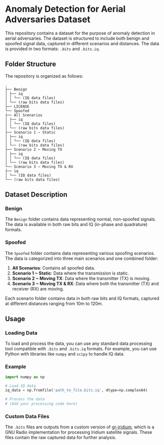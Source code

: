 # Anomaly Detection for Aerial Adversaries Dataset

This repository contains a dataset for the purpose of anomaly detection in aerial adversaries. The dataset is structured to include both benign and spoofed signal data, captured in different scenarios and distances. The data is provided in two formats: `.bits` and `.bits.iq`.

## Folder Structure

The repository is organized as follows:

```
.
├── Benign
│ ├── iq
│ │ └── (IQ data files)
│ └── (raw bits data files)
├── LICENSE
└── Spoofed
├── All Scenarios
│ ├── iq
│ │ └── (IQ data files)
│ └── (raw bits data files)
├── Scenario 1 ~ Static
│ ├── iq
│ │ └── (IQ data files)
│ └── (raw bits data files)
├── Scenario 2 ~ Moving TX
│ ├── iq
│ │ └── (IQ data files)
│ └── (raw bits data files)
└── Scenario 3 ~ Moving TX & RX
├── iq
│ └── (IQ data files)
└── (raw bits data files)
```


## Dataset Description

### Benign
The `Benign` folder contains data representing normal, non-spoofed signals. The data is available in both raw bits and IQ (in-phase and quadrature) formats.

### Spoofed
The `Spoofed` folder contains data representing various spoofing scenarios. The data is categorized into three main scenarios and one combined folder:
1. **All Scenarios**: Contains all spoofed data.
2. **Scenario 1 ~ Static**: Data where the transmission is static.
3. **Scenario 2 ~ Moving TX**: Data where the transmitter (TX) is moving.
4. **Scenario 3 ~ Moving TX & RX**: Data where both the transmitter (TX) and receiver (RX) are moving.

Each scenario folder contains data in both raw bits and IQ formats, captured at different distances ranging from 10m to 120m.

## Usage

### Loading Data
To load and process the data, you can use any standard data processing tool compatible with `.bits` and `.bits.iq` formats. For example, you can use Python with libraries like `numpy` and `scipy` to handle IQ data.

### Example
```python
import numpy as np

# Load IQ data
iq_data = np.fromfile('path_to_file.bits.iq', dtype=np.complex64)

# Process the data
# (Add your processing code here)
```

### Custom Data Files
The `.bits` files are outputs from a custom version of [gr-iridium](https://github.com/muccc/gr-iridium), which is a GNU Radio implementation for processing Iridium satellite signals. These files contain the raw captured data for further analysis.

